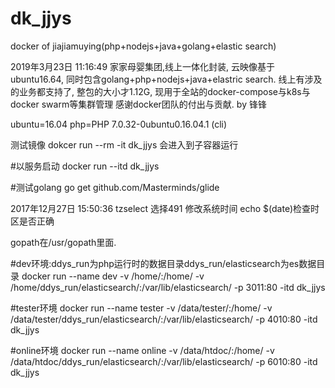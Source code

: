 
# dk_jjys
docker of jiajiamuying(php+nodejs+java+golang+elastic search)


2019年3月23日 11:16:49
家家母婴集团,线上一体化封装,
云映像基于ubuntu16.64,
同时包含golang+php+nodejs+java+elastric search. 
线上有涉及的业务都支持了,
整包的大小才1.12G,
现用于全站的docker-compose与k8s与docker swarm等集群管理 
感谢docker团队的付出与贡献.
by 锋锋


ubuntu=16.04
php=PHP 7.0.32-0ubuntu0.16.04.1 (cli)


测试镜像
dokcer run --rm -it dk_jjys
会进入到子容器运行

#以服务启动
docker run --itd dk_jjys

#测试golang
go get github.com/Masterminds/glide


2017年12月27日 15:50:36
tzselect
选择491
修改系统时间
echo $(date)检查时区是否正确


gopath在/usr/gopath里面.


#dev环境:ddys_run为php运行时的数据目录ddys_run/elasticsearch为es数据目录
docker run --name dev -v /home/:/home/ -v /home/ddys_run/elasticsearch/:/var/lib/elasticsearch/ -p 3011:80 -itd dk_jjys

#tester环境
docker run --name tester -v /data/tester/:/home/ -v /data/tester/ddys_run/elasticsearch/:/var/lib/elasticsearch/ -p 4010:80 -itd dk_jjys

#online环境
docker run --name online -v /data/htdoc/:/home/ -v /data/htdoc/ddys_run/elasticsearch/:/var/lib/elasticsearch/ -p 6010:80 -itd dk_jjys


